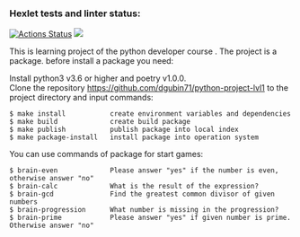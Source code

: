 ### Hexlet tests and linter status:
[![Actions Status](https://github.com/dgubin71/python-project-lvl1/workflows/hexlet-check/badge.svg)](https://github.com/dgubin71/python-project-lvl1/actions)
<a href="https://codeclimate.com/github/codeclimate/codeclimate/maintainability"><img src="https://api.codeclimate.com/v1/badges/a99a88d28ad37a79dbf6/maintainability" /></a>

This is learning project of the  python developer course . 
The project is a package. before  install a package you need:

 Install python3 v3.6 or higher and poetry v1.0.0.                                             
 Clone the repository https://github.com/dgubin71/python-project-lvl1  to the project directory
        and input commands:

    $ make install           create environment variables and dependencies
    $ make build             create build package
    $ make publish           publish package into local index
    $ make package-install   install package into operation system

 You can use  commands of package for start games:

    $ brain-even             Please answer "yes" if the number is even, otherwise answer "no"
    $ brain-calc             What is the result of the expression? 
    $ brain-gcd              Find the greatest common divisor of given numbers
    $ brain-progression      What number is missing in the progression?
    $ brain-prime            Please answer "yes" if given number is prime. Otherwise answer "no"
